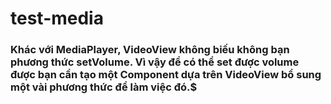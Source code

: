 # test-media
### Khác với MediaPlayer, VideoView không biếu không bạn phương thức setVolume. Vì vậy để có thể set được volume được bạn cần tạo một Component dựa trên VideoView bổ sung một vài phương thức để làm việc đó.$
